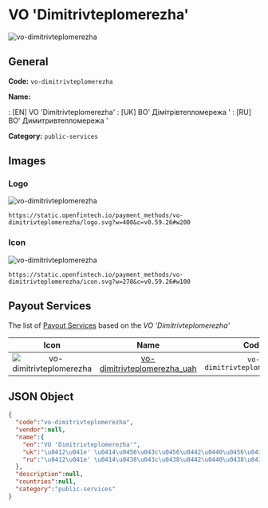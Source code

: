 
# VO 'Dimitrivteplomerezha' 
![vo-dimitrivteplomerezha](https://static.openfintech.io/payment_methods/vo-dimitrivteplomerezha/logo.svg?w=400&c=v0.59.26#w200)  

## General 
**Code:** `vo-dimitrivteplomerezha` 
 
**Name:** 
 
:	[EN] VO 'Dimitrivteplomerezha' 
:	[UK] ВО' Дімітрівтепломережа ' 
:	[RU] ВО' Димитривтепломережа ' 
 
**Category:** `public-services` 
 

## Images 

### Logo 
![vo-dimitrivteplomerezha](https://static.openfintech.io/payment_methods/vo-dimitrivteplomerezha/logo.svg?w=400&c=v0.59.26#w200)  

```
https://static.openfintech.io/payment_methods/vo-dimitrivteplomerezha/logo.svg?w=400&c=v0.59.26#w200
```  

### Icon 
![vo-dimitrivteplomerezha](https://static.openfintech.io/payment_methods/vo-dimitrivteplomerezha/icon.svg?w=278&c=v0.59.26#w100)  

```
https://static.openfintech.io/payment_methods/vo-dimitrivteplomerezha/icon.svg?w=278&c=v0.59.26#w100
```  

## Payout Services 
 
The list of [Payout Services](/payout-services/) based on the _VO 'Dimitrivteplomerezha'_ 

|Icon|Name|Code| 
|:---:|:---:|:---:| 
|![vo-dimitrivteplomerezha](https://static.openfintech.io/payout_methods/vo-dimitrivteplomerezha/icon.png?w=278&c=v0.59.26#w40) |[vo-dimitrivteplomerezha_uah](/payout-services/vo-dimitrivteplomerezha_uah/)|`vo-dimitrivteplomerezha_uah`| 
 

## JSON Object 

```json
{
  "code":"vo-dimitrivteplomerezha",
  "vendor":null,
  "name":{
    "en":"VO 'Dimitrivteplomerezha'",
    "uk":"\u0412\u041e' \u0414\u0456\u043c\u0456\u0442\u0440\u0456\u0432\u0442\u0435\u043f\u043b\u043e\u043c\u0435\u0440\u0435\u0436\u0430 '",
    "ru":"\u0412\u041e' \u0414\u0438\u043c\u0438\u0442\u0440\u0438\u0432\u0442\u0435\u043f\u043b\u043e\u043c\u0435\u0440\u0435\u0436\u0430 '"
  },
  "description":null,
  "countries":null,
  "category":"public-services"
}
```  
